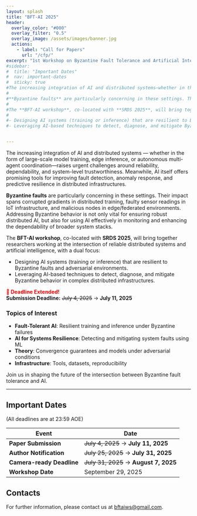 ```yaml
---
layout: splash
title: "BFT-AI 2025"
header:
  overlay_color: "#000"
  overlay_filter: "0.5"
  overlay_image: /assets/images/banner.jpg
  actions:
    - label: "Call for Papers"
      url: "/cfp/"
excerpt: "1st Workshop on Byzantine Fault Tolerance and Artificial Intelligence Systems"
#sidebar:
#  title: "Important Dates"
#  nav: important-dates
#  sticky: true
#The increasing integration of AI and distributed systems—whether in the form of large-scale model training, edge inference, or autonomous multi-agent coordination—raises urgent challenges around reliability, dependability, and system-level trustworthiness. Meanwhile, AI itself offers promising tools for improving fault detection, anomaly response, and predictive resilience in distributed infrastructures.
#
#**Byzantine faults** are particularly concerning in these settings. Their impact spans corrupted gradients in distributed training, faulty sensor readings in IoT infrastructure, and malicious nodes in edge/federated environments. Addressing Byzantine behavior is not only vital for ensuring robust distributed AI, but also for using AI effectively in monitoring and enhancing the dependability of broader system stacks.
#
#The **BFT-AI workshop**, co-located with **SRDS 2025**, will bring together researchers working at the intersection of reliable distributed systems and artificial intelligence, with a dual focus:
#
#- Designing AI systems (training or inference) that are resilient to Byzantine faults and adversarial environments.
#- Leveraging AI-based techniques to detect, diagnose, and mitigate Byzantine behavior in complex distributed infrastructures.


---
```


The increasing integration of AI and distributed systems — whether in the form of large-scale model training, edge inference, or autonomous multi-agent coordination—raises urgent challenges around reliability, dependability, and system-level trustworthiness. Meanwhile, AI itself offers promising tools for improving fault detection, anomaly response, and predictive resilience in distributed infrastructures.

**Byzantine faults** are particularly concerning in these settings. Their impact spans corrupted gradients in distributed training, faulty sensor readings in IoT infrastructure, and malicious nodes in edge/federated environments. Addressing Byzantine behavior is not only vital for ensuring robust distributed AI, but also for using AI effectively in monitoring and enhancing the dependability of broader system stacks.

The **BFT-AI workshop**, co-located with **SRDS 2025**, will bring together researchers working at the intersection of reliable distributed systems and artificial intelligence, with a dual focus:

- Designing AI systems (training or inference) that are resilient to Byzantine faults and adversarial environments.
- Leveraging AI-based techniques to detect, diagnose, and mitigate Byzantine behavior in complex distributed infrastructures.

<span style="color: red; font-weight: bold;">📢 Deadline Extended!</span>  
**Submission Deadline:** ~~July 4, 2025~~ → **July 11, 2025**

### Topics of Interest

- **Fault-Tolerant AI**: Resilient training and inference under Byzantine failures
- **AI for Systems Resilience**: Detecting and mitigating system faults using ML
- **Theory**: Convergence guarantees and models under adversarial conditions
- **Infrastructure**: Tools, datasets, reproducibility

Join us in shaping the future of the intersection between Byzantine fault tolerance and AI. 


---

## Important Dates

 (All deadlines are at 23:59 AOE)

| Event                   | Date            |
|-------------------------|-----------------|
| **Paper Submission**    | ~~July 4, 2025~~ -> **July 11, 2025** |
| **Author Notification** | ~~July 25, 2025~~ -> **July 31, 2025** |
| **Camera-ready Deadline** | ~~July 31, 2025~~ -> **August 7, 2025** |
| **Workshop Date**       | September 29, 2025 |

## Contacts

For further information, please contact us at [bftaiws@gmail.com](mailto:bftaiws@gmail.com).

